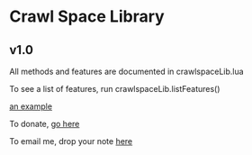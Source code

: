 # Crawl Space Library

## v1.0

All methods and features are documented in crawlspaceLib.lua

To see a list of features, run crawlspaceLib.listFeatures()

[an example](http://example.com/ "Title")

To donate, [go here](http://www.crawlspacegames.com/crawl-space-corona-sdk-library/ "Donate") 

To email me, drop your note [here](mailto:adam@crawlspacegames.com "Email")
